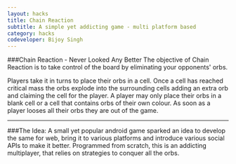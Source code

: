 ```yaml
---
layout: hacks
title: Chain Reaction
subtitle: A simple yet addicting game - multi platform based
category: hacks
codeveloper: Bijoy Singh
---
```


###Chain Reaction - Never Looked Any Better
The objective of Chain Reaction is to take control of the board by eliminating your opponents' orbs.

Players take it in turns to place their orbs in a cell. Once a cell has reached critical mass the orbs explode into the surrounding cells adding an extra orb and claiming the cell for the player. A player may only place their orbs in a blank cell or a cell that contains orbs of their own colour. As soon as a player looses all their orbs they are out of the game.

---
###The Idea:
A small yet popular android game sparked an idea to develop the same for web, bring it to various platforms and introduce various social APIs to make it better. Programmed from scratch, this is an addicting multiplayer, that relies on strategies to conquer all the orbs.

